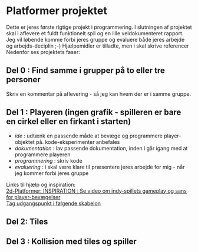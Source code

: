 # Platformer projektet

Dette er jeres første rigtige projekt i programmering. I slutningen af projektet skal i aflevere et fuldt funktionelt spil og en lille veldokumenteret rapport.
Jeg vil løbende komme forbi jeres gruppe og evaluere både jeres arbejde og arbejds-deciplin ;-)
Hjælpemidler er tilladte, men i skal skrive referencer
Nedenfor ses projektets faser:

## Del 0 : Find samme i grupper på to eller tre personer
Skriv en kommentar på aflevering - så jeg kan hvem der er i samme gruppe.

## Del 1 : Playeren (ingen grafik - spilleren er bare en cirkel eller en firkant i starten)
- *ide* : udtænk en passende måde at bevæge og programmere player-objektet på. kode-eksperimenter anbefales
- *dokumentation* : lav passende dokumentation, inden i går igang med at programmere playeren
- *programmering* : skriv kode
- *evaluering* : i skal være klare til præsentere jeres arbejde for mig - når jeg kommer forbi jeres gruppe

Links til hjælp og inspiration:     
[2d-Platformer: INSPIRATION : Se video om indy-spillets gameplay og sans for player-bevægelser](https://www.youtube.com/watch?v=yorTG9at90g)     
[Tag udgangspunkt i følgende skabelon](forlob24_kodeforslag_del1.md)   

## Del 2: Tiles

## Del 3 : Kollision med tiles og spiller

